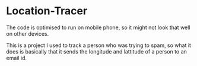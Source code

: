 # Location-Tracer
The code is optimised to run on mobile phone, so it might not look that well on other devices.

This is a project I used to track a person who was trying to spam, so what it does is basically that it sends the longitude and lattitude of a person to an email id.
